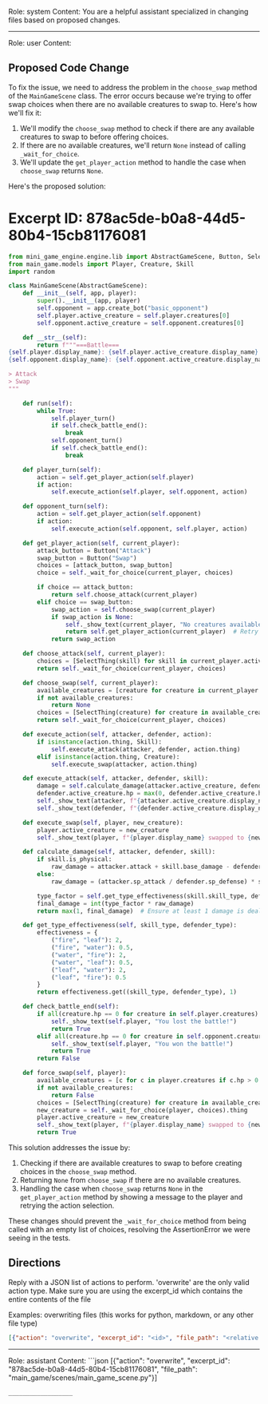 Role: system
Content: You are a helpful assistant specialized in changing files based on proposed changes.
__________________
Role: user
Content: 
## Proposed Code Change
To fix the issue, we need to address the problem in the `choose_swap` method of the `MainGameScene` class. The error occurs because we're trying to offer swap choices when there are no available creatures to swap to. Here's how we'll fix it:

1. We'll modify the `choose_swap` method to check if there are any available creatures to swap to before offering choices.
2. If there are no available creatures, we'll return `None` instead of calling `_wait_for_choice`.
3. We'll update the `get_player_action` method to handle the case when `choose_swap` returns `None`.

Here's the proposed solution:

# Excerpt ID: 878ac5de-b0a8-44d5-80b4-15cb81176081
```python main_game/scenes/main_game_scene.py
from mini_game_engine.engine.lib import AbstractGameScene, Button, SelectThing
from main_game.models import Player, Creature, Skill
import random

class MainGameScene(AbstractGameScene):
    def __init__(self, app, player):
        super().__init__(app, player)
        self.opponent = app.create_bot("basic_opponent")
        self.player.active_creature = self.player.creatures[0]
        self.opponent.active_creature = self.opponent.creatures[0]

    def __str__(self):
        return f"""===Battle===
{self.player.display_name}: {self.player.active_creature.display_name} (HP: {self.player.active_creature.hp}/{self.player.active_creature.max_hp})
{self.opponent.display_name}: {self.opponent.active_creature.display_name} (HP: {self.opponent.active_creature.hp}/{self.opponent.active_creature.max_hp})

> Attack
> Swap
"""

    def run(self):
        while True:
            self.player_turn()
            if self.check_battle_end():
                break
            self.opponent_turn()
            if self.check_battle_end():
                break

    def player_turn(self):
        action = self.get_player_action(self.player)
        if action:
            self.execute_action(self.player, self.opponent, action)

    def opponent_turn(self):
        action = self.get_player_action(self.opponent)
        if action:
            self.execute_action(self.opponent, self.player, action)

    def get_player_action(self, current_player):
        attack_button = Button("Attack")
        swap_button = Button("Swap")
        choices = [attack_button, swap_button]
        choice = self._wait_for_choice(current_player, choices)

        if choice == attack_button:
            return self.choose_attack(current_player)
        elif choice == swap_button:
            swap_action = self.choose_swap(current_player)
            if swap_action is None:
                self._show_text(current_player, "No creatures available to swap!")
                return self.get_player_action(current_player)  # Retry action selection
            return swap_action

    def choose_attack(self, current_player):
        choices = [SelectThing(skill) for skill in current_player.active_creature.skills]
        return self._wait_for_choice(current_player, choices)

    def choose_swap(self, current_player):
        available_creatures = [creature for creature in current_player.creatures if creature != current_player.active_creature and creature.hp > 0]
        if not available_creatures:
            return None
        choices = [SelectThing(creature) for creature in available_creatures]
        return self._wait_for_choice(current_player, choices)

    def execute_action(self, attacker, defender, action):
        if isinstance(action.thing, Skill):
            self.execute_attack(attacker, defender, action.thing)
        elif isinstance(action.thing, Creature):
            self.execute_swap(attacker, action.thing)

    def execute_attack(self, attacker, defender, skill):
        damage = self.calculate_damage(attacker.active_creature, defender.active_creature, skill)
        defender.active_creature.hp = max(0, defender.active_creature.hp - damage)
        self._show_text(attacker, f"{attacker.active_creature.display_name} used {skill.display_name}!")
        self._show_text(defender, f"{defender.active_creature.display_name} took {damage} damage!")

    def execute_swap(self, player, new_creature):
        player.active_creature = new_creature
        self._show_text(player, f"{player.display_name} swapped to {new_creature.display_name}!")

    def calculate_damage(self, attacker, defender, skill):
        if skill.is_physical:
            raw_damage = attacker.attack + skill.base_damage - defender.defense
        else:
            raw_damage = (attacker.sp_attack / defender.sp_defense) * skill.base_damage

        type_factor = self.get_type_effectiveness(skill.skill_type, defender.creature_type)
        final_damage = int(type_factor * raw_damage)
        return max(1, final_damage)  # Ensure at least 1 damage is dealt

    def get_type_effectiveness(self, skill_type, defender_type):
        effectiveness = {
            ("fire", "leaf"): 2,
            ("fire", "water"): 0.5,
            ("water", "fire"): 2,
            ("water", "leaf"): 0.5,
            ("leaf", "water"): 2,
            ("leaf", "fire"): 0.5
        }
        return effectiveness.get((skill_type, defender_type), 1)

    def check_battle_end(self):
        if all(creature.hp == 0 for creature in self.player.creatures):
            self._show_text(self.player, "You lost the battle!")
            return True
        elif all(creature.hp == 0 for creature in self.opponent.creatures):
            self._show_text(self.player, "You won the battle!")
            return True
        return False

    def force_swap(self, player):
        available_creatures = [c for c in player.creatures if c.hp > 0 and c != player.active_creature]
        if not available_creatures:
            return False
        choices = [SelectThing(creature) for creature in available_creatures]
        new_creature = self._wait_for_choice(player, choices).thing
        player.active_creature = new_creature
        self._show_text(player, f"{player.display_name} swapped to {new_creature.display_name}!")
        return True
```

This solution addresses the issue by:

1. Checking if there are available creatures to swap to before creating choices in the `choose_swap` method.
2. Returning `None` from `choose_swap` if there are no available creatures.
3. Handling the case when `choose_swap` returns `None` in the `get_player_action` method by showing a message to the player and retrying the action selection.

These changes should prevent the `_wait_for_choice` method from being called with an empty list of choices, resolving the AssertionError we were seeing in the tests.

## Directions
Reply with a JSON list of actions to perform. 'overwrite' are the only valid action type. 
Make sure you are using the excerpt_id which contains the entire contents of the file

Examples:
overwriting files (this works for python, markdown, or any other file type)
```json output_example1
[{"action": "overwrite", "excerpt_id": "<id>", "file_path": "<relative file path>"}]
```

__________________
Role: assistant
Content: ```json
[{"action": "overwrite", "excerpt_id": "878ac5de-b0a8-44d5-80b4-15cb81176081", "file_path": "main_game/scenes/main_game_scene.py"}]
```
__________________
